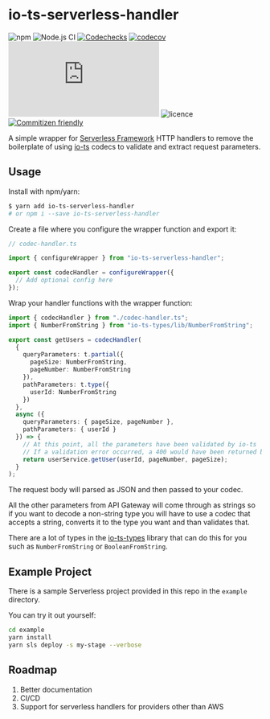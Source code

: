 # io-ts-serverless-handler

![npm](https://img.shields.io/npm/v/io-ts-serverless-handler)
![Node.js CI](https://github.com/NoxHarmonium/io-ts-serverless-handler/workflows/Node.js%20CI/badge.svg)
[![Codechecks](https://raw.githubusercontent.com/codechecks/docs/master/images/badges/badge-default.svg?sanitize=true)](https://codechecks.io)
[![codecov](https://codecov.io/gh/NoxHarmonium/io-ts-serverless-handler/branch/master/graph/badge.svg)](https://codecov.io/gh/NoxHarmonium/io-ts-serverless-handler)
[![type-coverage](https://img.shields.io/badge/dynamic/json.svg?label=type-coverage&prefix=%E2%89%A5&suffix=%&query=$.typeCoverage.atLeast&uri=https%3A%2F%2Fraw.githubusercontent.com%2Fplantain-00%2Ftype-coverage%2Fmaster%2Fpackage.json)](https://github.com/plantain-00/type-coverage)
![licence](https://img.shields.io/npm/l/io-ts-serverless-handler)
[![Commitizen friendly](https://img.shields.io/badge/commitizen-friendly-brightgreen.svg)](http://commitizen.github.io/cz-cli/)

A simple wrapper for [Serverless Framework](https://github.com/serverless/serverless) HTTP handlers
to remove the boilerplate of using [io-ts](https://github.com/gcanti/io-ts) codecs to validate and extract request parameters.

## Usage

Install with npm/yarn:

```bash
$ yarn add io-ts-serverless-handler
# or npm i --save io-ts-serverless-handler
```

Create a file where you configure the wrapper function and export it:

```typescript
// codec-handler.ts

import { configureWrapper } from "io-ts-serverless-handler";

export const codecHandler = configureWrapper({
  // Add optional config here
});
```

Wrap your handler functions with the wrapper function:

```typescript
import { codecHandler } from "./codec-handler.ts";
import { NumberFromString } from "io-ts-types/lib/NumberFromString";

export const getUsers = codecHandler(
  {
    queryParameters: t.partial({
      pageSize: NumberFromString,
      pageNumber: NumberFromString
    }),
    pathParameters: t.type({
      userId: NumberFromString
    })
  },
  async ({
    queryParameters: { pageSize, pageNumber },
    pathParameters: { userId }
  }) => {
    // At this point, all the parameters have been validated by io-ts
    // If a validation error occurred, a 400 would have been returned before this point
    return userService.getUser(userId, pageNumber, pageSize);
  }
);
```

The request body will parsed as JSON and then passed to
your codec.

All the other parameters from API Gateway will come through
as strings so if you want to decode a non-string type you will
have to use a codec that accepts a string, converts it to the type
you want and than validates that.

There are a lot of types in the
[io-ts-types](https://github.com/gcanti/io-ts-types)
library that can do this for you such as `NumberFromString`
or `BooleanFromString`.

## Example Project

There is a sample Serverless project provided in this repo in the `example` directory.

You can try it out yourself:

```bash
cd example
yarn install
yarn sls deploy -s my-stage --verbose
```

## Roadmap

1. Better documentation
2. CI/CD
3. Support for serverless handlers for providers other than AWS
